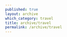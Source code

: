 ```yaml
---
published: true
layout: archive
which_category: travel
title: archive/travel
permalink: /archive/travel
---
```

